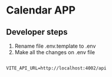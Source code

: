 # Calendar APP

## Developer steps

1. Rename file .env.template to .env
2. Make all the changes on .env file

```

VITE_API_URL=http://localhost:4002/api

```
